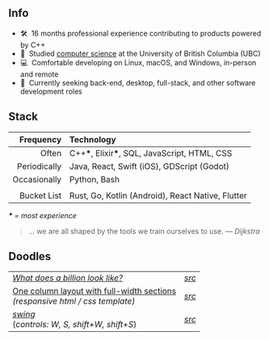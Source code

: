 ## Info

- 🛠️&nbsp; 16 months professional experience contributing to products powered by C++
- 📜&nbsp; Studied [computer science](https://www.cs.ubc.ca/about-our-department) at the University of British Columbia (UBC)
- 💻&nbsp; Comfortable developing on Linux, macOS, and Windows, in-person and remote
- 💼&nbsp; Currently seeking back-end, desktop, full-stack, and other software development roles

## Stack

|Frequency|Technology|
|-:|:-|
|Often|C++<strong>\*</strong>, Elixir<strong>\*</strong>, SQL, JavaScript, HTML, CSS|
|Periodically|Java, React, Swift (iOS), GDScript (Godot)|
|Occasionally|Python, Bash|
|||
|Bucket List|Rust, Go, Kotlin (Android), React Native, Flutter|

_<strong>\*</strong> = most experience_

> ... we are all shaped by the tools we train ourselves to use. _― Dijkstra_

## Doodles

|||
|-|-|
| [_What does a billion look like?_](https://pseigo.github.io/what-does-a-billion-look-like/) | _[src](https://github.com/pseigo/what-does-a-billion-look-like)_ |
| [One column layout with full-width sections](https://pseigo.github.io/html-one-column-full-width-sections/) <br> _(responsive html&nbsp;/&nbsp;css template)_ | _[src](https://github.com/pseigo/html-one-column-full-width-sections)_ |
| [_swing_](https://peytonseigo.ca/projects/swing/) <br> (_controls: W, S, shift+W, shift+S_) | _[src](https://peytonseigo.ca/projects/swing/src/main.js)_ |
